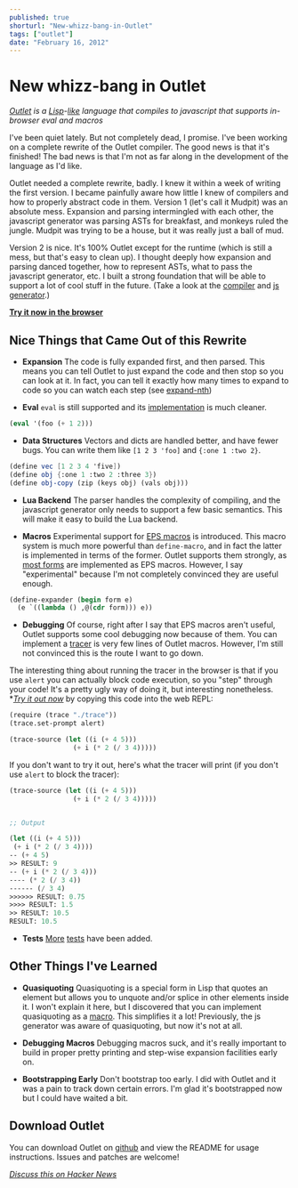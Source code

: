 ```yaml
---
published: true
shorturl: "New-whizz-bang-in-Outlet"
tags: ["outlet"]
date: "February 16, 2012"
---
```


# New whizz-bang in Outlet

_[Outlet](https://github.com/jlongster/outlet) is a [Lisp](https://github.com/jlongster/outlet/blob/master/tests/syntax.ol)-[like](https://github.com/jlongster/outlet/blob/master/tests/core.ol) language that compiles to javascript that supports in-browser eval and macros_

I've been quiet lately. But not completely dead, I promise. I've been working on a complete rewrite of the Outlet compiler. The good news is that it's finished! The bad news is that I'm not as far along in the development of the language as I'd like.

Outlet needed a complete rewrite, badly. I knew it within a week of writing the first version. I became painfully aware how little I knew of compilers and how to properly abstract code in them. Version 1 (let's call it Mudpit) was an absolute mess. Expansion and parsing intermingled with each other, the javascript generator was parsing ASTs for breakfast, and monkeys ruled the jungle. Mudpit was trying to be a house, but it was really just a ball of mud.

Version 2 is nice. It's 100% Outlet except for the runtime (which is still a mess, but that's easy to clean up). I thought deeply how expansion and parsing danced together, how to represent ASTs, what to pass the javascript generator, etc. I built a strong foundation that will be able to support a lot of cool stuff in the future. (Take a look at the [compiler](https://github.com/jlongster/outlet/blob/master/compiler.ol) and [js generator](https://github.com/jlongster/outlet/blob/master/backends/js.ol).)

**[Try it now in the browser](http://jlongster.com/s/outlet)**

## Nice Things that Came Out of this Rewrite

* **Expansion** The code is fully expanded first, and then parsed. This means you can tell Outlet to just expand the code and then stop so you can look at it. In fact, you can tell it exactly how many times to expand to code so you can watch each step (see [expand-nth](https://github.com/jlongster/outlet/blob/master/compiler.ol#L102))

* **Eval** `eval` is still supported and its [implementation](https://github.com/jlongster/outlet/blob/master/compiler.ol#L338) is much cleaner.

```scheme
(eval '(foo (+ 1 2)))
```

* **Data Structures** Vectors and dicts are handled better, and have fewer bugs. You can write them like `[1 2 3 'foo]` and `{:one 1 :two 2}`.

```scheme
(define vec [1 2 3 4 'five])
(define obj {:one 1 :two 2 :three 3})
(define obj-copy (zip (keys obj) (vals obj)))
```

* **Lua Backend** The parser handles the complexity of compiling, and the javascript generator only needs to support a few basic semantics. This will make it easy to build the Lua backend.

* **Macros** Experimental support for [EPS macros](http://citeseer.ist.psu.edu/viewdoc/summary?doi=10.1.1.50.4332) is introduced. This macro system is much more powerful than `define-macro`, and in fact the latter is implemented in terms of the former. Outlet supports them strongly, as [most forms](https://github.com/jlongster/outlet/blob/master/compiler.ol#L208)  are implemented as EPS macros. However, I say "experimental" because I'm not completely convinced they are useful enough.

```scheme
(define-expander (begin form e)
  (e `((lambda () ,@(cdr form))) e))
```

* **Debugging** Of course, right after I say that EPS macros aren't useful, Outlet supports some cool debugging now because of them. You can implement a [tracer](https://gist.github.com/1840230) is very few lines of Outlet macros. However, I'm still not convinced this is the route I want to go down.

The interesting thing about running the tracer in the browser is that if you use `alert` you can actually block code execution, so you "step" through your code! It's a pretty ugly way of doing it, but interesting nonetheless. **[Try it out now](http://jlongster.com/s/outlet)* by copying this code into the web REPL:

```scheme
(require (trace "./trace"))
(trace.set-prompt alert)

(trace-source (let ((i (+ 4 5)))
                (+ i (* 2 (/ 3 4)))))
```

If you don't want to try it out, here's what the tracer will print (if you don't use `alert` to block the tracer):

```scheme
(trace-source (let ((i (+ 4 5)))
                (+ i (* 2 (/ 3 4)))))


;; Output

(let ((i (+ 4 5)))
 (+ i (* 2 (/ 3 4))))
-- (+ 4 5)
>> RESULT: 9
-- (+ i (* 2 (/ 3 4)))
---- (* 2 (/ 3 4))
------ (/ 3 4)
>>>>>> RESULT: 0.75
>>>> RESULT: 1.5
>> RESULT: 10.5
RESULT: 10.5
```

* **Tests** [More](https://github.com/jlongster/outlet/blob/master/tests/syntax.ol) [tests](https://github.com/jlongster/outlet/blob/master/tests/core.ol) have been added.

## Other Things I've Learned

* **Quasiquoting** Quasiquoting is a special form in Lisp that quotes an element but allows you to unquote and/or splice in other elements inside it. I won't explain it here, but I discovered that you can implement quasiquoting as a [macro](https://github.com/jlongster/outlet/blob/master/compiler.ol#L254). This simplifies it a lot! Previously, the js generator was aware of quasiquoting, but now it's not at all.

* **Debugging Macros** Debugging macros suck, and it's really important to build in proper pretty printing and step-wise expansion facilities early on.

* **Bootstrapping Early** Don't bootstrap too early. I did with Outlet and it was a pain to track down certain errors. I'm glad it's bootstrapped now but I could have waited a bit.

## Download Outlet

You can download Outlet on [github](https://github.com/jlongster/outlet) and view the README for usage instructions. Issues and patches are welcome!

_[Discuss this on Hacker News](http://news.ycombinator.com/item?id=3599416)_